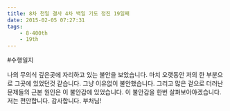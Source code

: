 ```yaml
---
title: 8차 천일 결사 4차 백일 기도 정진 19일째
date: 2015-02-05 07:27:31
tags:
    - 8-400th
    - 19th
---
```


#수행일지

나의 무의식 깊은곳에 자리하고 있는 불안을 보았습니다. 마치 오랫동안 저의 한 부분으로 그곳에 있었던것 같습니다. 그냥 이유없이 불안했습니다. 그리고 많은 겉으로 더러난 문제들의 근본 원인은 이 불안감에 있었습니다. 이 불안감을 한번 살펴보아야겠습니다. 저는 편안합니다. 감사합니다. 부처님!
